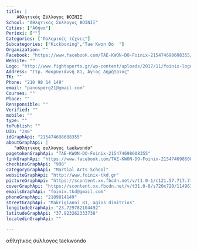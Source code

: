 ```yaml
---
title: |
    Αθλητικός Σύλλογος ΦΟΙΝΙΞ
School: "Αθλητικός Σύλλογος ΦΟΙΝΙΞ"
Cities: ["Αθήνα"]
Perioxi: [""]
Categories: ["Πολεμικές τέχνες"]
Subcategories: ["Kickboxing","Tae Kwon Do  "]
Organization: ""
Facebook: "https://www.facebook.com/TAE-KWON-DO-Foinix-215474698608355/"
Website: ""
Logo: "http://www.fightsports.gr/wp-content/uploads/2017/11/foinix-logo.png"
Address: "Στρ. Μακρυγιάννη 81, Άγιος Δημήτριος"
TK: ""
Phone: "210 98 14 149"
email: "panosperg21@gmail.com"
Courses: ""
Place: ""
Rensponsible: ""
Verified: ""
mobile: ""
type: ""
toPublish: ""
UID: "246"
idGraphApi: "215474698608355"
aboutGraphApi: | 
   "αθλητικος συλλογος taekwondo"
pagetokenGraphApi: "TAE-KWON-DO-Foinix-215474698608355"
linkGraphApi: "https://www.facebook.com/TAE-KWON-DO-Foinix-215474698608355/"
checkinsGraphApi: "998"
categoryGraphApi: "Martial Arts School"
websiteGraphApi: "http://www.foinix-tkd.gr"
pictureGraphApi: "https://scontent.xx.fbcdn.net/v/t1.0-1/c121.57.717.717/s50x50/1170806_215475815274910_2096291317_n.png?oh=1bf2ad3eb4b937ee26b6b35812be18c2&amp;oe=5B09C1C0"
coverGraphApi: "https://scontent.xx.fbcdn.net/v/t31.0-8/s720x720/1149616_215476848608140_208212414_o.png?oh=323e3fb6bb4a3d23da43024bc5951253&amp;oe=5B034BA6"
emailsGraphApi: "foinix.tkd@gmail.com"
phoneGraphApi: "2109814149"
streetGraphApi: "Makrigianni 81, agios dimitrios"
longitudeGraphApi: "23.729782104492"
latitudeGraphApi: "37.923262333738"
locatedinGraphApi: ""

---
```


αθλητικος συλλογος taekwondo


